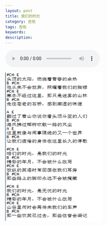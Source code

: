 ```yaml
---
layout: post
title: 我们的时光
category: 吉他
tags: 吉他
keywords: 
description: 
---
```


<audio controls>
  <source src="/public/audio/我们的时光.mp3" type="audio/mpeg">
  您的浏览器不支持 audio 元素。
</audio>

![](/public/img/guitar/womendeshiguang.jpg)
